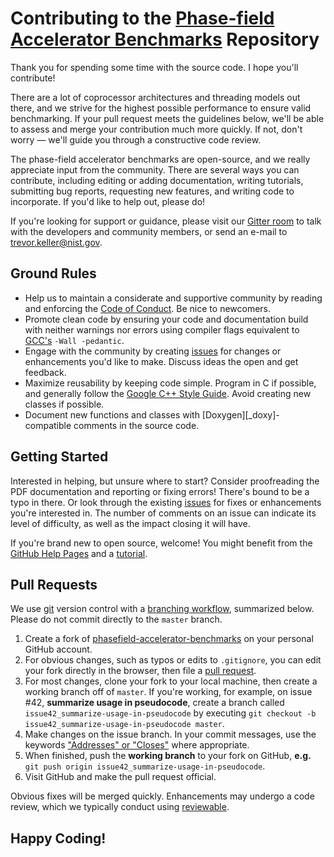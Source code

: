 # Contributing to the [Phase-field Accelerator Benchmarks][_PFAB] Repository

Thank you for spending some time with the source code. I hope you'll contribute!

There are a lot of coprocessor architectures and threading models out there, and
we strive for the highest possible performance to ensure valid benchmarking.
If your pull request meets the guidelines below, we'll be able to assess and
merge your contribution much more quickly. If not, don't worry &mdash; we'll
guide you through a constructive code review.

The phase-field accelerator benchmarks are open-source, and we really appreciate
input from the community. There are several ways you can contribute, including
editing or adding documentation, writing tutorials, submitting bug reports,
requesting new features, and writing code to incorporate. If you'd like to help
out, please do!

If you're looking for support or guidance, please visit our [Gitter room][_gitter]
to talk with the developers and community members, or send an e-mail to
trevor.keller@nist.gov.

## Ground Rules

- Help us to maintain a considerate and supportive community by reading and
  enforcing the [Code of Conduct][_conduct]. Be nice to newcomers.
- Promote clean code by ensuring your code and documentation build with neither
  warnings nor errors using compiler flags equivalent to [GCC's][_gcc]
  ```-Wall -pedantic```.
- Engage with the community by creating [issues][_issue] for changes or
  enhancements you'd like to make. Discuss ideas the open and get feedback.
- Maximize reusability by keeping code simple. Program in C if possible, and
  generally follow the [Google C++ Style Guide][_goog]. Avoid creating new
  classes if possible.
- Document new functions and classes with [Doxygen][_doxy]-compatible comments
  in the source code.

## Getting Started

Interested in helping, but unsure where to start? Consider proofreading the PDF
documentation and reporting or fixing errors! There's bound to be a typo in
there. Or look through the existing [issues][_issue] for fixes or enhancements
you're interested in. The number of comments on an issue can indicate its level
of difficulty, as well as the impact closing it will have.

If you're brand new to open source, welcome! You might benefit from the
[GitHub Help Pages][_ghhelp] and a [tutorial][_tut].

## Pull Requests

We use [git][_git] version control with a [branching workflow][_branch], 
summarized below. Please do not commit directly to the ```master``` branch.

1. Create a fork of [phasefield-accelerator-benchmarks][_PFAB] on your personal
   GitHub account.
2. For obvious changes, such as typos or edits to ```.gitignore```, you can edit
   your fork directly in the browser, then file a [pull request][_pr].
3. For most changes, clone your fork to your local machine, then create a
   working branch off of ```master```. If you're working, for example, on issue
   #42, **summarize usage in pseudocode**, create a branch called
   ```issue42_summarize-usage-in-pseudocode``` by executing
   ```git checkout -b issue42_summarize-usage-in-pseudocode master```.
4. Make changes on the issue branch. In your commit messages, use the keywords
   ["Addresses" or "Closes"][_ghkey] where appropriate.
5. When finished, push the **working branch** to your fork on GitHub, **e.g.**
   ```git push origin issue42_summarize-usage-in-pseudocode```.
6. Visit GitHub and make the pull request official.

Obvious fixes will be merged quickly. Enhancements may undergo a code review,
which we typically conduct using [reviewable][_review].

## Happy Coding!

[_PFAB]:    https://github.com/usnistgov/phasefield-accelerator-benchmarks
[_branch]:  http://nvie.com/posts/a-successful-git-branching-model/
[_conduct]: https://github.com/usnistgov/phasefield-accelerator-benchmarks/blob/master/CODE_OF_CONDUCT.md
[_gcc]:     https://gcc.gnu.org/
[_ghhelp]:  https://help.github.com/
[_ghkey]:   https://help.github.com/articles/closing-issues-using-keywords/
[_git]:     https://git-scm.com/
[_gitter]:  https://gitter.im/phasefield-accelerator-benchmarks/Lobby
[_goog]:    https://google.github.io/styleguide/cppguide.html
[_issue]:   https://github.com/usnistgov/phasefield-accelerator-benchmarks/issues
[_pr]:      https://help.github.com/articles/about-pull-requests/
[_review]:  https://reviewable.io/reviews/usnistgov/phasefield-accelerator-benchmarks
[_tut]:     https://egghead.io/courses/how-to-contribute-to-an-open-source-project-on-github
